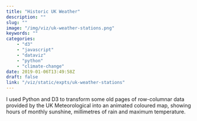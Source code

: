 ```yaml
---
title: "Historic UK Weather"
description: ""
slug: ""
image: "/img/viz/uk-weather-stations.png"
keywords: ""
categories:
    - "d3"
    - "javascript"
    - "dataviz"
    - "python"
    - "climate-change"
date: 2019-01-06T13:49:58Z
draft: false
link: "/viz/static/expts/uk-weather-stations"
---
```


I used Python and D3 to transform some old pages of row-columnar data provided by the UK
      Meteorological into an animated coloured map, showing hours of monthly sunshine,
      millimetres of rain and maximum temperature.
